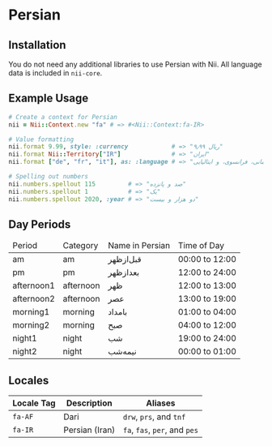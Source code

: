 <!-- This file has been generated. Source: languages/_template.md.erb -->

# Persian

## Installation

You do not need any additional libraries to use Persian with Nii.
All language data is included in `nii-core`.

## Example Usage

``` ruby
# Create a context for Persian
nii = Nii::Context.new "fa" # => #<Nii::Context:fa-IR>

# Value formatting
nii.format 9.99, style: :currency            # => "‎ریال ۹٫۹۹"
nii.format Nii::Territory["IR"]              # => "ایران"
nii.format ["de", "fr", "it"], as: :language # => "آلمانی،‏ فرانسوی، و ایتالیایی"

# Spelling out numbers
nii.numbers.spellout 115         # => "صد و پانزده"
nii.numbers.spellout 1           # => "یک"
nii.numbers.spellout 2020, :year # => "دو هزار و بیست"
```

## Day Periods


<table>
  <thead>
    <tr>
      <td>Period</td>
      <td>Category</td>
      <td>Name in Persian</td>
      <td>Time of Day</td>
    </tr>
  </thead>
  <tbody>
    <tr>
      <td>am</td>
      <td>am</td>
      <td>قبل‌ازظهر</td>
      <td>00:00 to 12:00</td>
    </tr>
    <tr>
      <td>pm</td>
      <td>pm</td>
      <td>بعدازظهر</td>
      <td>12:00 to 24:00</td>
    </tr>
    <tr>
      <td>afternoon1</td>
      <td>afternoon</td>
      <td>ظهر</td>
      <td>12:00 to 13:00</td>
    </tr>
    <tr>
      <td>afternoon2</td>
      <td>afternoon</td>
      <td>عصر</td>
      <td>13:00 to 19:00</td>
    </tr>
    <tr>
      <td>morning1</td>
      <td>morning</td>
      <td>بامداد</td>
      <td>01:00 to 04:00</td>
    </tr>
    <tr>
      <td>morning2</td>
      <td>morning</td>
      <td>صبح</td>
      <td>04:00 to 12:00</td>
    </tr>
    <tr>
      <td>night1</td>
      <td>night</td>
      <td>شب</td>
      <td>19:00 to 24:00</td>
    </tr>
    <tr>
      <td>night2</td>
      <td>night</td>
      <td>نیمه‌شب</td>
      <td>00:00 to 01:00</td>
    </tr>
  </tbody>
</table>



## Locales

<table>
  <thead>
    <tr>
      <th>Locale Tag</th>
      <th>Description</th>
      <th>Aliases</th>
    </tr>
  </thead>
  <tbody>
    <tr>
      <td><code>fa-AF</code></td>
      <td>Dari</td>
      <td><code>drw</code>, <code>prs</code>, and <code>tnf</code></td>
    </tr>
    <tr>
      <td><code>fa-IR</code></td>
      <td>Persian (Iran)</td>
      <td><code>fa</code>, <code>fas</code>, <code>per</code>, and <code>pes</code></td>
    </tr>
  </tbody>
</table>

